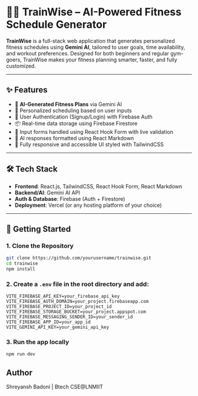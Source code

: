 # 🏋️‍♂️ TrainWise – AI-Powered Fitness Schedule Generator

**TrainWise** is a full-stack web application that generates personalized fitness schedules using **Gemini AI**, tailored to user goals, time availability, and workout preferences. Designed for both beginners and regular gym-goers, TrainWise makes your fitness planning smarter, faster, and fully customized.

---

## ✨ Features

- 🤖 **AI-Generated Fitness Plans** via Gemini AI
- 🧠 Personalized scheduling based on user inputs
- 🔐 User Authentication (Signup/Login) with Firebase Auth
- 📦 Real-time data storage using Firebase Firestore
- 📝 Input forms handled using React Hook Form with live validation
- 📄 AI responses formatted using React Markdown
- 🎨 Fully responsive and accessible UI styled with TailwindCSS

---

## 🛠️ Tech Stack

- **Frontend**: React.js, TailwindCSS, React Hook Form, React Markdown
- **Backend/AI**: Gemini AI API
- **Auth & Database**: Firebase (Auth + Firestore)
- **Deployment**: Vercel (or any hosting platform of your choice)

---

## 🚀 Getting Started

### 1. Clone the Repository

```bash
git clone https://github.com/yourusername/trainwise.git
cd trainwise
npm install
```
### 2. Create a <code>.env</code> file in the root directory and add:
<code>VITE_FIREBASE_API_KEY=your_firebase_api_key
VITE_FIREBASE_AUTH_DOMAIN=your_project.firebaseapp.com
VITE_FIREBASE_PROJECT_ID=your_project_id
VITE_FIREBASE_STORAGE_BUCKET=your_project.appspot.com
VITE_FIREBASE_MESSAGING_SENDER_ID=your_sender_id
VITE_FIREBASE_APP_ID=your_app_id
VITE_GEMINI_API_KEY=your_gemini_api_key</code>

### 3. Run the app locally
```bash
npm run dev
```

## Author
Shreyansh Badoni | Btech CSE@LNMIIT



